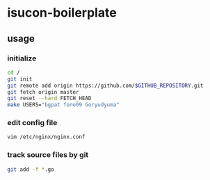 # isucon-boilerplate

## usage

### initialize

```bash
cd /
git init
git remote add origin https://github.com/$GITHUB_REPOSITORY.git
git fetch origin master
git reset --hard FETCH_HEAD
make USERS="bgpat fono09 Goryudyuma"
```

### edit config file

```bash
vim /etc/nginx/nginx.conf
```

### track source files by git

```bash
git add -f *.go
```
